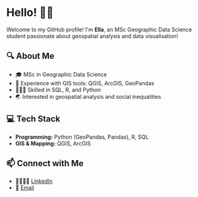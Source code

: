 # Hello! 👋🏽

Welcome to my GitHub profile! I'm **Ella**, an MSc Geographic Data Science student passionate about geospatial analysis and data visualisation!

## 🔍 About Me
- 🎓 MSc in Geographic Data Science
- 📍 Experience with GIS tools: QGIS, ArcGIS, GeoPandas
- 👩🏽‍💻 Skilled in SQL, R, and Python
- 🌏 Interested in geospatial analysis and social inequalities

## 💻 Tech Stack
- **Programming:** Python (GeoPandas, Pandas), R, SQL
- **GIS & Mapping:** QGIS, ArcGIS

## 📫 Connect with Me
- 🫱🏽‍🫲🏾 [LinkedIn]([www.linkedin.com/in/ella-murphy501](https://www.linkedin.com/in/ella-murphy501/))
- 📨 [Email](mailto:ella.murphy501@gmail.com)
